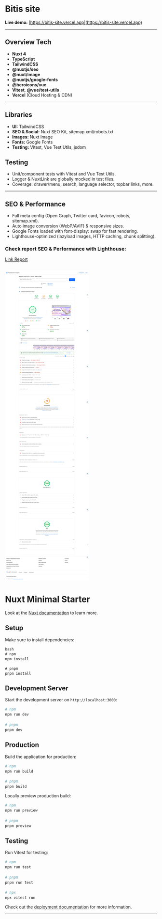 # Bitis site

**Live demo:** [https://bitis-site.vercel.app](https://bitis-site.vercel.app)  

---

## Overview Tech

- **Nuxt 4** 
- **TypeScript**
- **TailwindCSS**
- **@nuxtjs/seo** 
- **@nuxt/image**
- **@nuxtjs/google-fonts**
- **@heroicons/vue**
- **Vitest**, **@vue/test-utils**
- **Vercel** (Cloud Hosting & CDN)

---

## Libraries

- **UI:** TailwindCSS
- **SEO & Social:** Nuxt SEO Kit, sitemap.xml/robots.txt
- **Images:** Nuxt Image 
- **Fonts:** Google Fonts  
- **Testing:** Vitest, Vue Test Utils, jsdom

## Testing

- Unit/component tests with Vitest and Vue Test Utils.
- Logger & NuxtLink are globally mocked in test files.
- Coverage: drawer/menu, search, language selector, topbar links, more.

---

## SEO & Performance

- Full meta config (Open Graph, Twitter card, favicon, robots, sitemap.xml).
- Auto image conversion (WebP/AVIF) & responsive sizes.
- Google Fonts loaded with font-display: swap for fast rendering.
- Lighthouse-optimized (lazyload images, HTTP caching, chunk splitting).

### Check report SEO & Performance with Lighthouse:

[Link Report](https://pagespeed.web.dev/analysis/https-bitis-site-vercel-app/dspiz0ml6t?form_factor=desktop&category=performance&category=accessibility&category=best-practices&category=seo&hl=en-US&utm_source=lh-chrome-ext)

![screencapture](https://raw.githubusercontent.com/tigerczar/bitis-site/main/public/images/seo-reports/screencapture-pagespeed-251009.jpg)
---


# Nuxt Minimal Starter

Look at the [Nuxt documentation](https://nuxt.com/docs/getting-started/introduction) to learn more.

## Setup

Make sure to install dependencies:

```
bash
# npm
npm install

# pnpm
pnpm install  
```

## Development Server

Start the development server on `http://localhost:3000`:

```bash
# npm
npm run dev

# pnpm
pnpm dev 
```

## Production

Build the application for production:

```bash
# npm
npm run build

# pnpm
pnpm build 
```

Locally preview production build:

```bash
# npm
npm run preview

# pnpm
pnpm preview 
```

## Testing

Run Vitest for testing:

```bash
# npm
npm run test

# pnpm
pnpm run test 

# npx
npx vitest run
```

Check out the [deployment documentation](https://nuxt.com/docs/getting-started/deployment) for more information.


---


